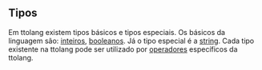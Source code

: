 
## Tipos
Em ttolang existem tipos básicos e tipos especiais. Os básicos da linguagem são: [inteiros](inteiros), [booleanos](booleanos). Já o tipo especial é a [string](string). 
Cada tipo existente na ttolang pode ser utilizado por [operadores](operadores) específicos da ttolang.